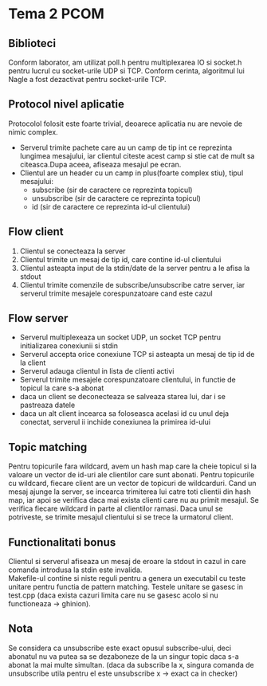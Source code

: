 # Tema 2 PCOM

## Biblioteci
Conform laborator, am utilizat poll.h pentru multiplexarea IO si socket.h pentru lucrul cu socket-urile UDP si TCP. Conform cerinta, algoritmul lui Nagle a fost dezactivat pentru socket-urile TCP.

## Protocol nivel aplicatie
Protocolol folosit este foarte trivial, deoarece aplicatia nu are nevoie de nimic complex.
+ Serverul trimite pachete care au un camp de tip int ce reprezinta lungimea mesajului, iar clientul citeste acest camp si stie cat de mult sa citeasca.Dupa aceea, afiseaza mesajul pe ecran.
+ Clientul are un header cu un camp in plus(foarte complex stiu), tipul mesajului:
    + subscribe (sir de caractere ce reprezinta topicul)
    + unsubscribe (sir de caractere ce reprezinta topicul)
    + id (sir de caractere ce reprezinta id-ul clientului)

## Flow client
1. Clientul se conecteaza la server
2. Clientul trimite un mesaj de tip id, care contine id-ul clientului
3. Clientul asteapta input de la stdin/date de la server pentru a le afisa la stdout
4. Clientul trimite comenzile de subscribe/unsubscribe catre server, iar serverul trimite mesajele corespunzatoare cand este cazul

## Flow server
+ Serverul multiplexeaza un socket UDP, un socket TCP pentru initializarea conexiunii si stdin
+ Serverul accepta orice conexiune TCP si asteapta un mesaj de tip id de la client
+ Serverul adauga clientul in lista de clienti activi
+ Serverul trimite mesajele corespunzatoare clientului, in functie de topicul la care s-a abonat
+ daca un client se deconecteaza se salveaza starea lui, dar i se pastreaza datele
+ daca un alt client incearca sa foloseasca acelasi id cu unul deja conectat, serverul ii inchide conexiunea la primirea id-ului

## Topic matching
Pentru topicurile fara wildcard, avem un hash map care la cheie topicul si la valoare un vector de id-uri ale clientilor care sunt abonati. Pentru topicurile cu wildcard, fiecare client are un vector de topicuri de wildcarduri. Cand un mesaj ajunge la server, se incearca trimiterea lui catre toti clientii din hash map, iar apoi se verifica daca mai exista clienti care nu au primit mesajul. Se verifica fiecare wildcard in parte al clientilor ramasi. Daca unul se potriveste, se trimite mesajul clientului si se trece la urmatorul client.

## Functionalitati bonus
Clientul si serverul afiseaza un mesaj de eroare la stdout in cazul in care comanda introdusa la stdin este invalida. <br>
Makefile-ul contine si niste reguli pentru a genera un executabil cu teste unitare pentru functia de pattern matching. Testele unitare se gasesc in test.cpp (daca exista cazuri limita care nu se gasesc acolo si nu functioneaza -> ghinion).

## Nota
Se considera ca unsubscribe este exact opusul subscribe-ului, deci abonatul nu va putea sa se dezaboneze de la un singur topic daca s-a abonat la mai multe simultan. (daca da subscribe la x, singura comanda de unsubscribe utila pentru el este unsubscribe x -> exact ca in checker)

